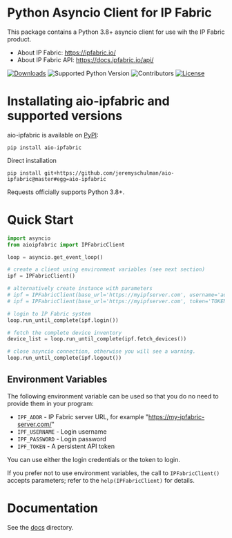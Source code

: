 # Python Asyncio Client for IP Fabric

This package contains a Python 3.8+ asyncio client for use wih the IP Fabric product.

   * About IP Fabric: https://ipfabric.io/
   * About IP Fabric API: https://docs.ipfabric.io/api/


[![Downloads](https://pepy.tech/badge/aio-ipfabric)](https://pepy.tech/project/aio-ipfabric)
![Supported Python Version](https://img.shields.io/pypi/pyversions/aio-ipfabric)
![Contributors](https://img.shields.io/github/contributors/jeremyschulman/aio-ipfabric)
[![License](https://img.shields.io/github/license/jeremyschulman/aio-ipfabric)](https://github.com/jeremyschulman/aio-ipfabric/blob/main/LICENSE)


# Installating aio-ipfabric and supported versions

aio-ipfabric is available on [PyPI](https://pypi.org/project/aio-ipfabric/):

```shell script
pip install aio-ipfabric
```

Direct installation
```shell script
pip install git+https://github.com/jeremyschulman/aio-ipfabric@master#egg=aio-ipfabric
```

Requests officially supports Python 3.8+.


# Quick Start

````python
import asyncio
from aioipfabric import IPFabricClient

loop = asyncio.get_event_loop()

# create a client using environment variables (see next section)
ipf = IPFabricClient()

# alternatively create instance with parameters
# ipf = IPFabricClient(base_url='https://myipfserver.com', username='admin', password='admin12345')
# ipf = IPFabricClient(base_url='https://myipfserver.com', token='TOKENFROMIPF')

# login to IP Fabric system
loop.run_until_complete(ipf.login())

# fetch the complete device inventory
device_list = loop.run_until_complete(ipf.fetch_devices())

# close asyncio connection, otherwise you will see a warning.
loop.run_until_complete(ipf.logout())
````

## Environment Variables

The following environment variable can be used so that you do no need to provide them in
your program:

   * `IPF_ADDR` - IP Fabric server URL, for example "https://my-ipfabric-server.com/"
   * `IPF_USERNAME` - Login username
   * `IPF_PASSWORD` - Login password
   * `IPF_TOKEN` - A persistent API token

You can use either the login credentials or the token to login.

If you prefer not to use environment variables, the call to `IPFabricClient()` accepts
parameters; refer to the `help(IPFabricClient)` for details.

# Documentation

See the [docs](docs) directory.

